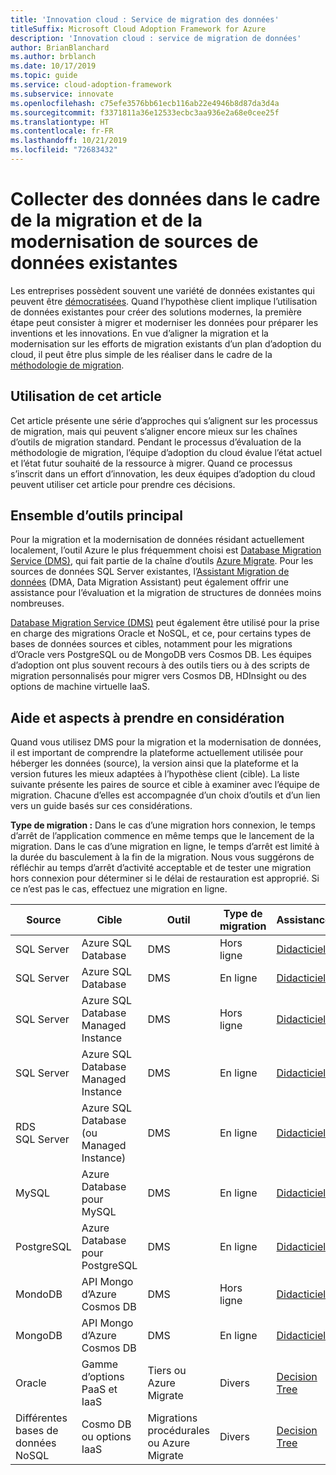 ```yaml
---
title: 'Innovation cloud : Service de migration des données'
titleSuffix: Microsoft Cloud Adoption Framework for Azure
description: 'Innovation cloud : service de migration de données'
author: BrianBlanchard
ms.author: brblanch
ms.date: 10/17/2019
ms.topic: guide
ms.service: cloud-adoption-framework
ms.subservice: innovate
ms.openlocfilehash: c75efe3576bb61ecb116ab22e4946b8d87da3d4a
ms.sourcegitcommit: f3371811a36e12533ecbc3aa936e2a68e0cee25f
ms.translationtype: HT
ms.contentlocale: fr-FR
ms.lasthandoff: 10/21/2019
ms.locfileid: "72683432"
---
```

# <a name="collect-data-through-the-migration-and-modernization-of-existing-data-sources"></a>Collecter des données dans le cadre de la migration et de la modernisation de sources de données existantes

Les entreprises possèdent souvent une variété de données existantes qui peuvent être [démocratisées](../considerations/data.md). Quand l’hypothèse client implique l’utilisation de données existantes pour créer des solutions modernes, la première étape peut consister à migrer et moderniser les données pour préparer les inventions et les innovations. En vue d’aligner la migration et la modernisation sur les efforts de migration existants d’un plan d’adoption du cloud, il peut être plus simple de les réaliser dans le cadre de la [méthodologie de migration](../../migrate/index.md).

## <a name="use-of-this-article"></a>Utilisation de cet article

Cet article présente une série d’approches qui s’alignent sur les processus de migration, mais qui peuvent s’aligner encore mieux sur les chaînes d’outils de migration standard. Pendant le processus d’évaluation de la méthodologie de migration, l’équipe d’adoption du cloud évalue l’état actuel et l’état futur souhaité de la ressource à migrer. Quand ce processus s’inscrit dans un effort d’innovation, les deux équipes d’adoption du cloud peuvent utiliser cet article pour prendre ces décisions.

## <a name="primary-toolset"></a>Ensemble d’outils principal

Pour la migration et la modernisation de données résidant actuellement localement, l’outil Azure le plus fréquemment choisi est [Database Migration Service (DMS)](https://docs.microsoft.com/azure/dms), qui fait partie de la chaîne d’outils [Azure Migrate](https://docs.microsoft.com/azure/migrate/migrate-services-overview). Pour les sources de données SQL Server existantes, l’[Assistant Migration de données](/sql/dma/dma-overview) (DMA, Data Migration Assistant) peut également offrir une assistance pour l’évaluation et la migration de structures de données moins nombreuses.

[Database Migration Service (DMS)](https://docs.microsoft.com/azure/dms) peut également être utilisé pour la prise en charge des migrations Oracle et NoSQL, et ce, pour certains types de bases de données sources et cibles, notamment pour les migrations d’Oracle vers PostgreSQL ou de MongoDB vers Cosmos DB. Les équipes d’adoption ont plus souvent recours à des outils tiers ou à des scripts de migration personnalisés pour migrer vers Cosmos DB, HDInsight ou des options de machine virtuelle IaaS.

## <a name="considerations-and-guidance"></a>Aide et aspects à prendre en considération

Quand vous utilisez DMS pour la migration et la modernisation de données, il est important de comprendre la plateforme actuellement utilisée pour héberger les données (source), la version ainsi que la plateforme et la version futures les mieux adaptées à l’hypothèse client (cible). La liste suivante présente les paires de source et cible à examiner avec l’équipe de migration. Chacune d’elles est accompagnée d’un choix d’outils et d’un lien vers un guide basés sur ces considérations.

**Type de migration :** Dans le cas d’une migration hors connexion, le temps d’arrêt de l’application commence en même temps que le lancement de la migration. Dans le cas d’une migration en ligne, le temps d’arrêt est limité à la durée du basculement à la fin de la migration. Nous vous suggérons de réfléchir au temps d’arrêt d’activité acceptable et de tester une migration hors connexion pour déterminer si le délai de restauration est approprié. Si ce n’est pas le cas, effectuez une migration en ligne.

|Source  |Cible  |Outil  |Type de migration  |Assistance  |
|---------|---------|---------|---------|---------|
|SQL Server|Azure SQL Database|DMS|Hors ligne|[Didacticiel](https://docs.microsoft.com/azure/dms/tutorial-sql-server-to-azure-sql)|
|SQL Server|Azure SQL Database|DMS|En ligne|[Didacticiel](https://docs.microsoft.com/azure/dms/tutorial-sql-server-azure-sql-online)|
|SQL Server|Azure SQL Database Managed Instance|DMS|Hors ligne|[Didacticiel](https://docs.microsoft.com/azure/dms/tutorial-sql-server-to-managed-instance)|
|SQL Server|Azure SQL Database Managed Instance|DMS|En ligne|[Didacticiel](https://docs.microsoft.com/azure/dms/tutorial-sql-server-managed-instance-online)|
|RDS SQL Server|Azure SQL Database (ou Managed Instance)|DMS|En ligne|[Didacticiel](https://docs.microsoft.com/azure/dms/tutorial-rds-sql-server-azure-sql-and-managed-instance-online)|
|MySQL|Azure Database pour MySQL|DMS|En ligne|[Didacticiel](https://docs.microsoft.com/azure/dms/tutorial-mysql-azure-mysql-online)|
|PostgreSQL|Azure Database pour PostgreSQL|DMS|En ligne|[Didacticiel](https://docs.microsoft.com/azure/dms/tutorial-postgresql-azure-postgresql-online)|
|MondoDB|API Mongo d’Azure Cosmos DB|DMS|Hors ligne|[Didacticiel](https://docs.microsoft.com/azure/dms/tutorial-mongodb-cosmos-db)|
|MongoDB|API Mongo d’Azure Cosmos DB|DMS|En ligne|[Didacticiel](https://docs.microsoft.com/azure/dms/tutorial-mongodb-cosmos-db-online)|
|Oracle|Gamme d’options PaaS et IaaS|Tiers ou Azure Migrate|Divers|[Decision Tree](../../migrate/expanded-scope/data-oracle-migration.md)|
|Différentes bases de données NoSQL|Cosmo DB ou options IaaS|Migrations procédurales ou Azure Migrate|Divers|[Decision Tree](../../migrate/expanded-scope/data-no-sql-migration.md)|

